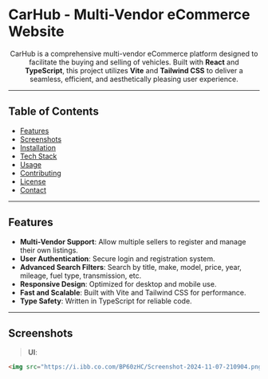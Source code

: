 # CarHub - Multi-Vendor eCommerce Website

<p align="center">
CarHub is a comprehensive multi-vendor eCommerce platform designed to facilitate the buying and selling of vehicles. Built with <strong>React</strong> and <strong>TypeScript</strong>, this project utilizes <strong>Vite</strong> and <strong>Tailwind CSS</strong> to deliver a seamless, efficient, and aesthetically pleasing user experience.
</p>

---

## Table of Contents
- [Features](#features)
- [Screenshots](#screenshots)
- [Installation](#installation)
- [Tech Stack](#tech-stack)
- [Usage](#usage)
- [Contributing](#contributing)
- [License](#license)
- [Contact](#contact)

---

## Features
- **Multi-Vendor Support**: Allow multiple sellers to register and manage their own listings.
- **User Authentication**: Secure login and registration system.
- **Advanced Search Filters**: Search by title, make, model, price, year, mileage, fuel type, transmission, etc.
- **Responsive Design**: Optimized for desktop and mobile use.
- **Fast and Scalable**: Built with Vite and Tailwind CSS for performance.
- **Type Safety**: Written in TypeScript for reliable code.

---

## Screenshots

> **UI**:

```html
<img src="https://i.ibb.co.com/BP60zHC/Screenshot-2024-11-07-210904.png" alt="CarHub Screenshot" width="600" />
